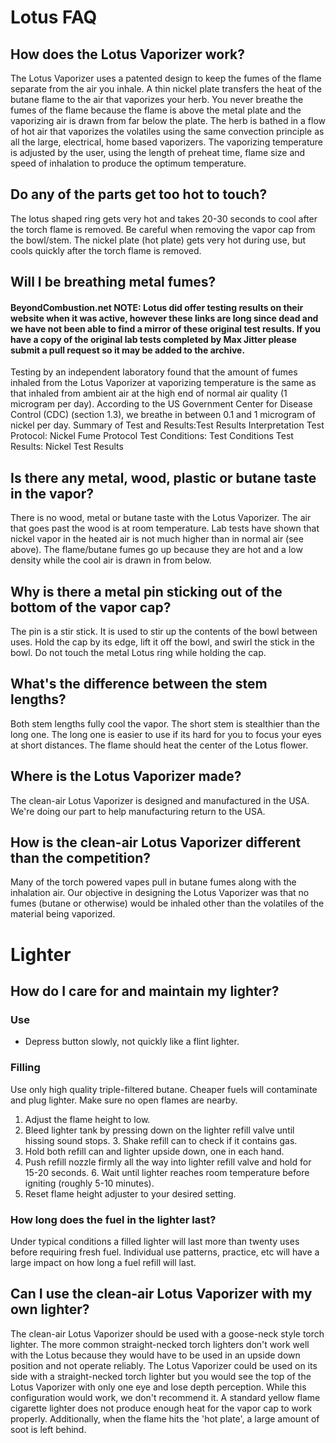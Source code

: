 # Lotus FAQ

## How does the Lotus Vaporizer work?

The Lotus Vaporizer uses a patented design to keep the fumes of the flame separate from the air you inhale. A thin nickel plate transfers the heat of the butane flame to the air that vaporizes your herb. You never breathe the fumes of the flame because the flame is above the metal plate and the vaporizing air is drawn from far below the plate. The herb is bathed in a flow of hot air that vaporizes the volatiles using the same convection principle as all the large, electrical, home based vaporizers. The vaporizing temperature is adjusted by the user, using the length of preheat time, flame size and speed of inhalation to produce the optimum temperature.

## Do any of the parts get too hot to touch?

The lotus shaped ring gets very hot and takes 20-30 seconds to cool after the torch flame is removed. Be careful when removing the vapor cap from the bowl/stem. The nickel plate (hot plate) gets very hot during use, but cools quickly after the torch flame is removed.

## Will I be breathing metal fumes?

#### BeyondCombustion.net NOTE: Lotus did offer testing results on their website when it was active, however these links are long since dead and we have not been able to find a mirror of these original test results. If you have a copy of the original lab tests completed by Max Jitter please submit a pull request so it may be added to the archive.

Testing by an independent laboratory found that the amount of fumes inhaled from the Lotus Vaporizer at vaporizing temperature is the same as that inhaled from ambient air at the high end of normal air quality (1 microgram per day).
According to the US Government Center for Disease Control (CDC) (section 1.3), we breathe in between 0.1 and 1 microgram of nickel per day.
Summary of Test and Results:Test Results Interpretation 
Test Protocol: Nickel Fume Protocol 
Test Conditions: Test Conditions 
Test Results: Nickel Test Results 

## Is there any metal, wood, plastic or butane taste in the vapor?

There is no wood, metal or butane taste with the Lotus Vaporizer. The air that goes past the wood is at room temperature. Lab tests have shown that nickel vapor in the heated air is not much higher than in normal air (see above). The flame/butane fumes go up because they are hot and a low density while the cool air is drawn in from below.
            
## Why is there a metal pin sticking out of the bottom of the vapor cap?

The pin is a stir stick. It is used to stir up the contents of the bowl between uses. Hold the cap by its edge, lift it off the bowl, and swirl the stick in the bowl. Do not touch the metal Lotus ring while holding the cap.

## What's the difference between the stem lengths?
Both stem lengths fully cool the vapor. The short stem is stealthier than the long one. The long one is easier to use if its hard for you to focus your eyes at short distances. The flame should heat the center of the Lotus flower.

## Where is the Lotus Vaporizer made?

The clean-air Lotus Vaporizer is designed and manufactured in the USA. We're doing our part to help manufacturing return to the USA.

## How is the clean-air Lotus Vaporizer different than the competition?

Many of the torch powered vapes pull in butane fumes along with the inhalation air. Our objective in designing the Lotus Vaporizer was that no fumes (butane or otherwise) would be inhaled other than the volatiles of the material being vaporized.


# Lighter

## How do I care for and maintain my lighter?

### Use

 - Depress button slowly, not quickly like a flint lighter.
 
### Filling

Use only high quality triple-filtered butane. Cheaper fuels will contaminate and plug lighter. Make sure no open flames are nearby.

1. Adjust the flame height to low.
2. Bleed lighter tank by pressing down on the lighter refill valve until hissing sound stops. 3. Shake refill can to check if it contains gas.
4. Hold both refill can and lighter upside down, one in each hand.
5. Push refill nozzle firmly all the way into lighter refill valve and hold for 15-20 seconds. 6. Wait until lighter reaches room temperature before igniting (roughly 5-10 minutes).
7. Reset flame height adjuster to your desired setting.


### How long does the fuel in the lighter last?

Under typical conditions a filled lighter will last more than twenty uses before requiring fresh fuel. 
Individual use patterns, practice, etc will have a large impact on how long a fuel refill will last.

## Can I use the clean-air Lotus Vaporizer with my own lighter?

The clean-air Lotus Vaporizer should be used with a goose-neck style torch lighter. 
The more common straight-necked torch lighters don't work well with the Lotus because they would have to be used in an upside down position and not operate reliably. 
The Lotus Vaporizer could be used on its side with a straight-necked torch lighter but you would see the top of the Lotus Vaporizer with only one eye and lose depth perception. While this configuration would work, we don't recommend it.
A standard yellow flame cigarette lighter does not produce enough heat for the vapor cap to work properly. Additionally, when the flame hits the 'hot plate', a large amount of soot is left behind.

